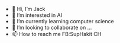 - 👋 Hi, I’m Jack
- 👀 I’m interested in AI
- 🌱 I’m currently learning computer science
- 💞️ I’m looking to collaborate on ...
- 📫 How to reach me FB:SupHakit CH

